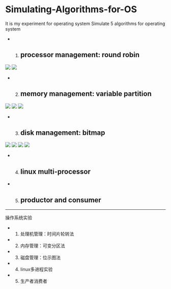 # Simulating-Algorithms-for-OS
It is my experiment for operating system
Simulate 5 algorithms for operating system
+ 1) ## processor management: round robin 
<img src = "/imgs/1/1.png"></img>
<img src = "/imgs/1/2.png"></img>
+ 2) ## memory management: variable partition
<img src = "/imgs/2/1.png"></img>
<img src = "/imgs/2/2.png"></img>
<img src = "/imgs/2/3.png"></img>
+ 3) ## disk management: bitmap
<img src = "/imgs/3/1.png"></img>
<img src = "/imgs/3/2.png"></img>
<img src = "/imgs/3/3.png"></img>
<img src = "/imgs/3/4.png"></img>
+ 4) ## linux multi-processor
+ 5) ## productor and consumer
---
操作系统实验
+ 1) 处理机管理：时间片轮转法 
+ 2) 内存管理：可变分区法
+ 3) 磁盘管理：位示图法
+ 4) linux多进程实验
+ 5) 生产者消费者
